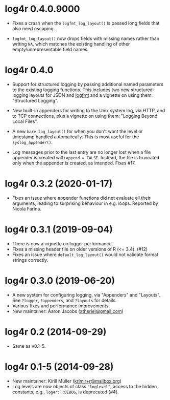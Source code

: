 # log4r 0.4.0.9000

* Fixes a crash when the `logfmt_log_layout()` is passed long fields that also
  need escaping.

* `logfmt_log_layout()` now drops fields with missing names rather than writing
  `NA`, which matches the existing handling of other empty/unrepresentable field
  names.

# log4r 0.4.0

* Support for structured logging by passing additional named parameters to the
  existing logging functions. This includes two new structured-logging layouts
  for JSON and [logfmt](https://brandur.org/logfmt) and a vignette on using
  them: "Structured Logging".

* New built-in appenders for writing to the Unix system log, via HTTP, and to
  TCP connections, plus a vignette on using them: "Logging Beyond Local Files".

* A new `bare_log_layout()` for when you don't want the level or timestamp
  handled automatically. This is most useful for the `syslog_appender()`.

* Log messages prior to the last entry are no longer lost when a file appender
  is created with `append = FALSE`. Instead, the file is truncated only when the
  appender is created, as intended. Fixes #17.

# log4r 0.3.2 (2020-01-17)

* Fixes an issue where appender functions did not evaluate all their arguments,
  leading to surprising behaviour in e.g. loops. Reported by Nicola Farina.

# log4r 0.3.1 (2019-09-04)

* There is now a vignette on logger performance.
* Fixes a missing header file on older versions of R (<= 3.4). (#12)
* Fixes an issue where `default_log_layout()` would not validate format strings
  correctly.

# log4r 0.3.0 (2019-06-20)

* A new system for configuring logging, via "Appenders" and "Layouts". See
  `?logger`, `?appenders`, and `?layouts` for details.
* Various fixes and performance improvements.
* New maintainer: Aaron Jacobs (atheriel@gmail.com)

# log4r 0.2 (2014-09-29)

* Same as v0.1-5.

# log4r 0.1-5 (2014-09-28)

* New maintainer: Kirill Müller (krlmlr+r@mailbox.org)
* Log levels are now objects of class `"loglevel"`, access to the hidden
  constants, e.g., `log4r:::DEBUG`, is deprecated (#4).
